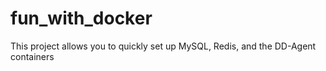 # fun_with_docker
This project allows you to quickly set up MySQL, Redis, and the DD-Agent containers
